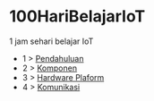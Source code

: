 # 100HariBelajarIoT
1 jam sehari belajar IoT

- 1 > [Pendahuluan](hari/hari01.md)
- 2 > [Komponen](hari/hari02.md)
- 3 > [Hardware Plaform](hari/hari03.md)   
- 4 > [Komunikasi](hari/hari04.md) 
